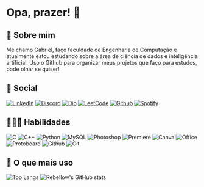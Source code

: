 # Opa, prazer! 👋

## 📃 Sobre mim 

Me chamo Gabriel, faço faculdade de Engenharia de Computação e atualmente estou estudando sobre a área de ciência de dados e inteligência artificial. Uso o Github para organizar meus projetos que faço para estudos, pode olhar se quiser! 

## 📱 Social

[![LinkedIn](https://img.shields.io/badge/LinkedIn-000?style=for-the-badge&logo=linkedin&logoColor=0E76A8)](https://www.linkedin.com/in/gabrieldrebello/)
[![Discord](https://img.shields.io/badge/Discord-000?style=for-the-badge&logo=discord)](https://discordapp.com/users/384806869295955979)
[![Dio](https://img.shields.io/badge/Dio-000?style=for-the-badge&logo=icloud)](https://web.dio.me/users/gabrieldorneles2004)
[![LeetCode](https://img.shields.io/badge/-LeetCode-000?style=for-the-badge&logo=LeetCode&logoColor=yellow)](https://leetcode.com/GauterX/)
[![Github](https://img.shields.io/badge/GitHub-000?style=for-the-badge&logo=github&logoColor=white)](https://github.com/Rebellows)
[![Spotify](https://img.shields.io/badge/Spotify-000?&style=for-the-badge&logo=spotify&logoColor=green)](https://open.spotify.com/user/31koh6ulnkkph4uum6ag3ljsvzwu)

## 👨🏻‍💻 Habilidades 

![C](https://img.shields.io/badge/C-000?style=for-the-badge&logo=c)
![C++](https://img.shields.io/badge/C%2B%2B-000?style=for-the-badge&logo=c%2B%2B&logoColor=00599C)
![Python](https://img.shields.io/badge/Python-000?style=for-the-badge&logo=python&logoColor=yellow)
![MySQL](https://img.shields.io/badge/MySQL-000?style=for-the-badge&logo=mysql&logoColor=white)
![Photoshop](https://img.shields.io/badge/Photoshop-000?style=for-the-badge&logo=Adobe%20Photoshop&logoColor=blue)
![Premiere](https://img.shields.io/badge/Premiere-000?style=for-the-badge&logo=Adobe%20Premiere%20Pro&logoColor=darkblue)
![Canva](https://img.shields.io/badge/Canva-000?&style=for-the-badge&logo=Canva&logoColor=skyblue)
![Office](https://img.shields.io/badge/Office-000?style=for-the-badge&logo=microsoft-office&logoColor=orange)
![Protoboard](https://img.shields.io/badge/Protoboard-000?style=for-the-badge&logo=chakra-ui&logoColor=darkgreen)
![Github](https://img.shields.io/badge/GitHub-000?style=for-the-badge&logo=github&logoColor=white)
![Git](https://img.shields.io/badge/GIT-000?style=for-the-badge&logo=git&logoColor=lightorange)

## 🔬 O que mais uso 

![Top Langs](https://github-readme-stats.vercel.app/api/top-langs/?username=Rebellows&layout=compact&theme=codeSTACKr&bg_color=00000000) ![Rebellow's GitHub stats](https://github-readme-stats.vercel.app/api?username=Rebellows&theme=codeSTACKr&show_icons=true&bg_color=00000000)

